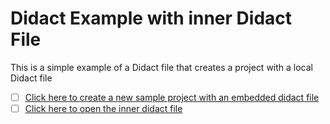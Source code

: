 # Didact Example with inner Didact File

This is a simple example of a Didact file that creates a project with a local Didact file

- [ ] [Click here to create a new sample project with an embedded didact file](didact://?commandId=vscode.didact.scaffoldProject&srcFilePath=example/projectwithdidactfile.json&completion=Created%20project%20with%20sample%20Didact%20file%20and%20Groovy%20file.)
- [ ] [Click here to open the inner didact file](vscode://redhat.vscode-didact?workspace=anotherProject/src/test.md&completion=Opened%20the%20test.md%20file)
